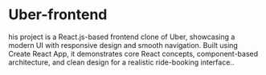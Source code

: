 # Uber-frontend
his project is a React.js-based frontend clone of Uber, showcasing a modern UI with responsive design and smooth navigation. Built using Create React App, it demonstrates core React concepts, component-based architecture, and clean design for a realistic ride-booking interface..
